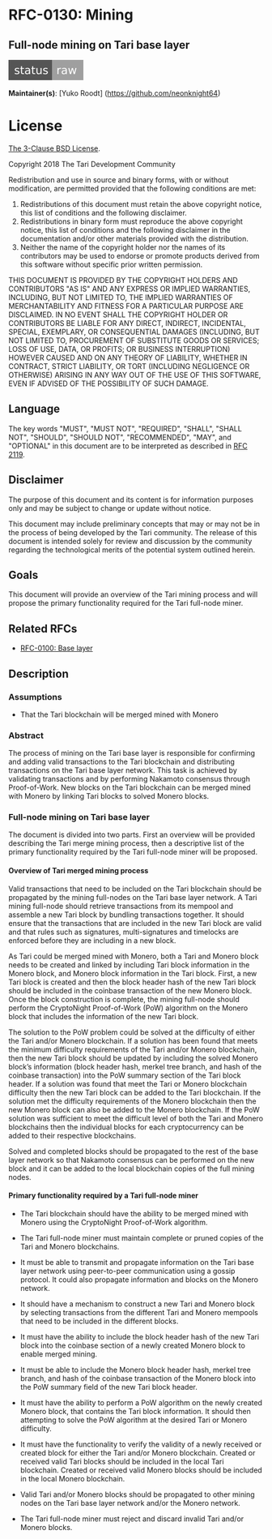 # RFC-0130: Mining

## Full-node mining on Tari base layer

![status: raw](theme/images/status-raw.svg)

**Maintainer(s)**: [Yuko Roodt] (https://github.com/neonknight64)

# License

[ The 3-Clause BSD License](https://opensource.org/licenses/BSD-3-Clause).

Copyright 2018 The Tari Development Community

Redistribution and use in source and binary forms, with or without modification, are permitted provided that the
following conditions are met:

1. Redistributions of this document must retain the above copyright notice, this list of conditions and the following
   disclaimer.
2. Redistributions in binary form must reproduce the above copyright notice, this list of conditions and the following
   disclaimer in the documentation and/or other materials provided with the distribution.
3. Neither the name of the copyright holder nor the names of its contributors may be used to endorse or promote products
   derived from this software without specific prior written permission.

THIS DOCUMENT IS PROVIDED BY THE COPYRIGHT HOLDERS AND CONTRIBUTORS "AS IS" AND ANY EXPRESS OR IMPLIED WARRANTIES,
INCLUDING, BUT NOT LIMITED TO, THE IMPLIED WARRANTIES OF MERCHANTABILITY AND FITNESS FOR A PARTICULAR PURPOSE ARE
DISCLAIMED. IN NO EVENT SHALL THE COPYRIGHT HOLDER OR CONTRIBUTORS BE LIABLE FOR ANY DIRECT, INDIRECT, INCIDENTAL,
SPECIAL, EXEMPLARY, OR CONSEQUENTIAL DAMAGES (INCLUDING, BUT NOT LIMITED TO, PROCUREMENT OF SUBSTITUTE GOODS OR
SERVICES; LOSS OF USE, DATA, OR PROFITS; OR BUSINESS INTERRUPTION) HOWEVER CAUSED AND ON ANY THEORY OF LIABILITY,
WHETHER IN CONTRACT, STRICT LIABILITY, OR TORT (INCLUDING NEGLIGENCE OR OTHERWISE) ARISING IN ANY WAY OUT OF THE USE OF
THIS SOFTWARE, EVEN IF ADVISED OF THE POSSIBILITY OF SUCH DAMAGE.

## Language

The key words "MUST", "MUST NOT", "REQUIRED", "SHALL", "SHALL NOT", "SHOULD", "SHOULD NOT", "RECOMMENDED", "MAY", and
"OPTIONAL" in this document are to be interpreted as described in [RFC 2119](http://tools.ietf.org/html/rfc2119).

## Disclaimer

The purpose of this document and its content is for information purposes only and may be subject to change or update
without notice.

This document may include preliminary concepts that may or may not be in the process of being developed by the Tari
community. The release of this document is intended solely for review and discussion by the community regarding the
technological merits of the potential system outlined herein.

## Goals

This document will provide an overview of the Tari mining process and will propose the primary functionality required for the Tari full-node miner.

## Related RFCs

* [RFC-0100: Base layer](RFC-0100_BaseLayer.md)

## Description

### Assumptions
- That the Tari blockchain will be merged mined with Monero 

### Abstract

The process of mining on the Tari base layer is responsible for confirming and adding valid transactions to the Tari blockchain and distributing transactions on the Tari base layer network. This task is achieved by validating transactions and by performing Nakamoto consensus through Proof-of-Work. New blocks on the Tari blockchain can be merged mined with Monero by linking Tari blocks to solved Monero blocks.  

### Full-node mining on Tari base layer

The document is divided into two parts. First an overview will be provided describing the Tari merge mining process, then a descriptive list of the primary functionality required by the Tari full-node miner will be proposed.


####  Overview of Tari merged mining process

Valid transactions that need to be included on the Tari blockchain should be propagated by the mining full-nodes on the Tari base layer network. A Tari mining full-node should retrieve transactions from its mempool and assemble a new Tari block by bundling transactions together. It should ensure that the transactions that are included in the new Tari block are valid and that rules such as signatures, multi-signatures and timelocks are enforced before they are including in a new block.

As Tari could be merged mined with Monero, both a Tari and Monero block needs to be created and linked by including Tari block information in the Monero block, and Monero block information in the Tari block. First, a new Tari block is created and then the block header hash of the new Tari block should be included in the coinbase transaction of the new Monero block. Once the block construction is complete, the mining full-node should perform the CryptoNight Proof-of-Work (PoW) algorithm on the Monero block that includes the information of the new Tari block. 

The solution to the PoW problem could be solved at the difficulty of either the Tari and/or Monero blockchain. If a solution has been found that meets the minimum difficulty requirements of the Tari and/or Monero blockchain, then the new Tari block should be updated by including the solved Monero block’s information (block header hash, merkel tree branch, and hash of the coinbase transaction) into the PoW summary section of the Tari block header. If a solution was found that meet the Tari or Monero blockchain difficulty then the new Tari block can be added to the Tari blockchain. If the solution met the difficulty requirements of the Monero blockchain then the new Monero block can also be added to the Monero blockchain. If the PoW solution was sufficient to meet the difficult level of both the Tari and Monero blockchains then the individual blocks for each cryptocurrency can be added to their respective blockchains.

Solved and completed blocks should be propagated to the rest of the base layer network so that Nakamoto consensus can be performed on the new block and it can be added to the local blockchain copies of the full mining nodes.

####  Primary functionality required by a Tari full-node miner
- The Tari blockchain should have the ability to be merged mined with Monero using the CryptoNight Proof-of-Work algorithm. 

- The Tari full-node miner must maintain complete or pruned copies of the Tari and Monero blockchains.
- It must be able to transmit and propagate information on the Tari base layer network using peer-to-peer communication using a gossip protocol. It could also propagate information and blocks on the Monero network.
- It should have a mechanism to construct a new Tari and Monero block by selecting transactions from the different Tari and Monero mempools that need to be included in the different blocks.
- It must have the ability to include the block header hash of the new Tari block into the coinbase section of a newly created Monero block to enable merged mining.
- It must be able to include the Monero block header hash, merkel tree branch, and hash of the coinbase transaction of the Monero block into the PoW summary field of the new Tari block header. 
- It must have the ability to perform a PoW algorithm on the newly created Monero block, that contains the Tari block information. It should then attempting to solve the PoW algorithm at the desired Tari or Monero difficulty.  
- It must have the functionality to verify the validity of a newly received or created block for either the Tari and/or Monero blockchain. Created or received valid Tari blocks should be included in the local Tari blockchain. Created or received valid Monero blocks should be included in the local Monero blockchain.
- Valid Tari and/or Monero blocks should be propagated to other mining nodes on the Tari base layer network and/or the Monero network. 
- The Tari full-node miner must reject and discard invalid Tari and/or Monero blocks.  















